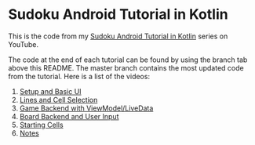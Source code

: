 # Sudoku Android Tutorial in Kotlin

This is the code from my [Sudoku Android Tutorial in Kotlin](https://www.youtube.com/playlist?list=PLJSII25WrAz72NhnBitybKMMX0_f1UEym) series on YouTube.

The code at the end of each tutorial can be found by using the branch tab above this README.
The master branch contains the most updated code from the tutorial. Here is a list of the videos:

1. [Setup and Basic UI](https://youtu.be/o6P05m0E9z4)
2. [Lines and Cell Selection](https://youtu.be/00QdlHuKGH8)
3. [Game Backend with ViewModel/LiveData](https://youtu.be/0_gtvFtZjQ8)
4. [Board Backend and User Input](https://youtu.be/LGemCgr-38o)
5. [Starting Cells](https://youtu.be/LlyM2ImoAaU)
6. [Notes](https://youtu.be/ltEwtbva_yA)
